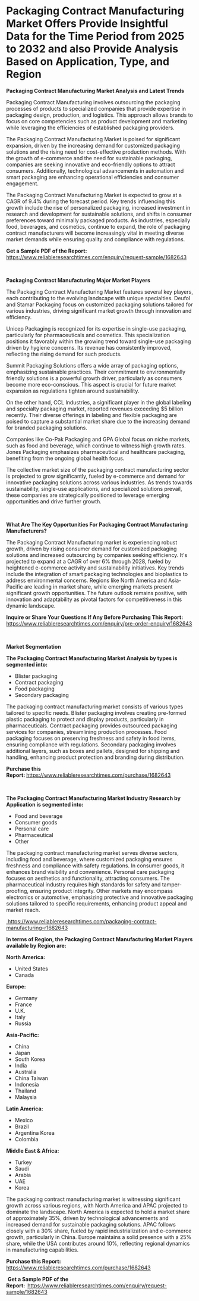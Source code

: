 <p><h1>Packaging Contract Manufacturing Market Offers Provide Insightful Data for the Time Period from 2025 to 2032 and also Provide Analysis Based on Application, Type, and Region</h1></p><p><strong>Packaging Contract Manufacturing Market Analysis and Latest Trends</strong></p>
<p><p>Packaging Contract Manufacturing involves outsourcing the packaging processes of products to specialized companies that provide expertise in packaging design, production, and logistics. This approach allows brands to focus on core competencies such as product development and marketing while leveraging the efficiencies of established packaging providers.</p><p>The Packaging Contract Manufacturing Market is poised for significant expansion, driven by the increasing demand for customized packaging solutions and the rising need for cost-effective production methods. With the growth of e-commerce and the need for sustainable packaging, companies are seeking innovative and eco-friendly options to attract consumers. Additionally, technological advancements in automation and smart packaging are enhancing operational efficiencies and consumer engagement.</p><p>The Packaging Contract Manufacturing Market is expected to grow at a CAGR of 9.4% during the forecast period. Key trends influencing this growth include the rise of personalized packaging, increased investment in research and development for sustainable solutions, and shifts in consumer preferences toward minimally packaged products. As industries, especially food, beverages, and cosmetics, continue to expand, the role of packaging contract manufacturers will become increasingly vital in meeting diverse market demands while ensuring quality and compliance with regulations.</p></p>
<p><strong>Get a Sample PDF of the Report:&nbsp;</strong> <a href="https://www.reliableresearchtimes.com/enquiry/request-sample/1682643?utm_campaign=3385&utm_medium=2&utm_source=Github&utm_content=ia&utm_term=19042025&utm_id=packaging-contract-manufacturing">https://www.reliableresearchtimes.com/enquiry/request-sample/1682643</a></p>
<p>&nbsp;</p>
<p><strong>Packaging Contract Manufacturing Major Market Players</strong></p>
<p><p>The Packaging Contract Manufacturing Market features several key players, each contributing to the evolving landscape with unique specialties. Deufol and Stamar Packaging focus on customized packaging solutions tailored for various industries, driving significant market growth through innovation and efficiency.</p><p>Unicep Packaging is recognized for its expertise in single-use packaging, particularly for pharmaceuticals and cosmetics. This specialization positions it favorably within the growing trend toward single-use packaging driven by hygiene concerns. Its revenue has consistently improved, reflecting the rising demand for such products.</p><p>Summit Packaging Solutions offers a wide array of packaging options, emphasizing sustainable practices. Their commitment to environmentally friendly solutions is a powerful growth driver, particularly as consumers become more eco-conscious. This aspect is crucial for future market expansion as regulations tighten around sustainability.</p><p>On the other hand, CCL Industries, a significant player in the global labeling and specialty packaging market, reported revenues exceeding $5 billion recently. Their diverse offerings in labeling and flexible packaging are poised to capture a substantial market share due to the increasing demand for branded packaging solutions.</p><p>Companies like Co-Pak Packaging and GPA Global focus on niche markets, such as food and beverage, which continue to witness high growth rates. Jones Packaging emphasizes pharmaceutical and healthcare packaging, benefiting from the ongoing global health focus.</p><p>The collective market size of the packaging contract manufacturing sector is projected to grow significantly, fueled by e-commerce and demand for innovative packaging solutions across various industries. As trends towards sustainability, single-use applications, and specialized solutions prevail, these companies are strategically positioned to leverage emerging opportunities and drive further growth.</p></p>
<p>&nbsp;</p>
<p><strong>What Are The Key Opportunities For Packaging Contract Manufacturing Manufacturers?</strong></p>
<p><p>The Packaging Contract Manufacturing market is experiencing robust growth, driven by rising consumer demand for customized packaging solutions and increased outsourcing by companies seeking efficiency. It's projected to expand at a CAGR of over 6% through 2028, fueled by heightened e-commerce activity and sustainability initiatives. Key trends include the integration of smart packaging technologies and bioplastics to address environmental concerns. Regions like North America and Asia-Pacific are leading in market share, while emerging markets present significant growth opportunities. The future outlook remains positive, with innovation and adaptability as pivotal factors for competitiveness in this dynamic landscape.</p></p>
<p><strong>Inquire or Share Your Questions If Any Before Purchasing This Report:</strong> <a href="https://www.reliableresearchtimes.com/enquiry/pre-order-enquiry/1682643?utm_campaign=3385&utm_medium=2&utm_source=Github&utm_content=ia&utm_term=19042025&utm_id=packaging-contract-manufacturing">https://www.reliableresearchtimes.com/enquiry/pre-order-enquiry/1682643</a></p>
<p>&nbsp;</p>
<p><strong>Market Segmentation</strong></p>
<p><strong>The Packaging Contract Manufacturing Market Analysis by types is segmented into:</strong></p>
<p><ul><li>Blister packaging</li><li>Contract packaging</li><li>Food packaging</li><li>Secondary packaging</li></ul></p>
<p><p>The packaging contract manufacturing market consists of various types tailored to specific needs. Blister packaging involves creating pre-formed plastic packaging to protect and display products, particularly in pharmaceuticals. Contract packaging provides outsourced packaging services for companies, streamlining production processes. Food packaging focuses on preserving freshness and safety in food items, ensuring compliance with regulations. Secondary packaging involves additional layers, such as boxes and pallets, designed for shipping and handling, enhancing product protection and branding during distribution.</p></p>
<p><strong>Purchase this Report:&nbsp;</strong><a href="https://www.reliableresearchtimes.com/purchase/1682643?utm_campaign=3385&utm_medium=2&utm_source=Github&utm_content=ia&utm_term=19042025&utm_id=packaging-contract-manufacturing">https://www.reliableresearchtimes.com/purchase/1682643</a></p>
<p>&nbsp;</p>
<p><strong>The Packaging Contract Manufacturing Market Industry Research by Application is segmented into:</strong></p>
<p><ul><li>Food and beverage</li><li>Consumer goods</li><li>Personal care</li><li>Pharmaceutical</li><li>Other</li></ul></p>
<p><p>The packaging contract manufacturing market serves diverse sectors, including food and beverage, where customized packaging ensures freshness and compliance with safety regulations. In consumer goods, it enhances brand visibility and convenience. Personal care packaging focuses on aesthetics and functionality, attracting consumers. The pharmaceutical industry requires high standards for safety and tamper-proofing, ensuring product integrity. Other markets may encompass electronics or automotive, emphasizing protective and innovative packaging solutions tailored to specific requirements, enhancing product appeal and market reach.</p></p>
<p><a href="https://www.reliableresearchtimes.com/packaging-contract-manufacturing-r1682643?utm_campaign=3385&utm_medium=2&utm_source=Github&utm_content=ia&utm_term=19042025&utm_id=packaging-contract-manufacturing">&nbsp;https://www.reliableresearchtimes.com/packaging-contract-manufacturing-r1682643</a></p>
<p><strong>In terms of Region, the Packaging Contract Manufacturing Market Players available by Region are:</strong></p>
<p>
    <p> <strong> North America: </strong>
        <ul>
            <li>United States</li>
            <li>Canada</li>
        </ul>
        </p> 
    <p> <strong> Europe: </strong>
        <ul>
            <li>Germany</li>
            <li>France</li>
            <li>U.K.</li>
            <li>Italy</li>
            <li>Russia</li>
        </ul>
        </p> 
    <p> <strong> Asia-Pacific: </strong>
        <ul>
            <li>China</li>
            <li>Japan</li>
            <li>South Korea</li>
            <li>India</li>
            <li>Australia</li>
            <li>China Taiwan</li>
            <li>Indonesia</li>
            <li>Thailand</li>
            <li>Malaysia</li>
        </ul>
        </p> 
    <p> <strong> Latin America: </strong>
        <ul>
            <li>Mexico</li>
            <li>Brazil</li>
            <li>Argentina Korea</li>
            <li>Colombia</li>
        </ul>
        </p> 
    <p> <strong> Middle East & Africa: </strong>
        <ul>
            <li>Turkey</li>
            <li>Saudi</li>
            <li>Arabia</li>
            <li>UAE</li>
            <li>Korea</li>
        </ul>
    </p>
    </p>
<p><p>The packaging contract manufacturing market is witnessing significant growth across various regions, with North America and APAC projected to dominate the landscape. North America is expected to hold a market share of approximately 35%, driven by technological advancements and increased demand for sustainable packaging solutions. APAC follows closely with a 30% share, fueled by rapid industrialization and e-commerce growth, particularly in China. Europe maintains a solid presence with a 25% share, while the USA contributes around 10%, reflecting regional dynamics in manufacturing capabilities.</p></p>
<p><strong>Purchase this Report: </strong><a href="https://www.reliableresearchtimes.com/purchase/1682643?utm_campaign=3385&utm_medium=2&utm_source=Github&utm_content=ia&utm_term=19042025&utm_id=packaging-contract-manufacturing">https://www.reliableresearchtimes.com/purchase/1682643</a></p>
<p>&nbsp;<strong>Get a Sample PDF of the Report:&nbsp;&nbsp;</strong><a href="https://www.reliableresearchtimes.com/enquiry/request-sample/1682643?utm_campaign=3385&utm_medium=2&utm_source=Github&utm_content=ia&utm_term=19042025&utm_id=packaging-contract-manufacturing">https://www.reliableresearchtimes.com/enquiry/request-sample/1682643</a></p>
<p><strong></strong></p>
<p><p></p><p></p><p></p></p>